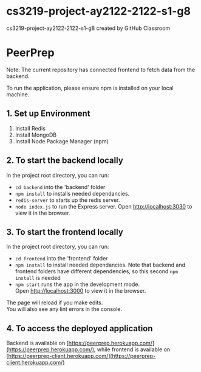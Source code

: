 # cs3219-project-ay2122-2122-s1-g8
cs3219-project-ay2122-2122-s1-g8 created by GitHub Classroom

# PeerPrep
Note: The current repository has connected frontend to fetch data from the backend. 

To run the application, please ensure npm is installed on your local machine.
## 1. Set up Environment
1. Install Redis
2. Install MongoDB
3. Install Node Package Manager (npm)
   
## 2. To start the backend locally
In the project root directory, you can run:

- `cd backend` into the 'backend' folder
- `npm install` to installs needed dependancies. 
- `redis-server` to starts up the redis server.
- `node index.js` to run the Express server.
Open [http://localhost:3030](http://localhost:3030) to view it in the browser.

## 3. To start the frontend locally
In the project root directory, you can run:
- `cd frontend` into the 'frontend' folder
- `npm install` to install needed dependancies. Note that backend and frontend folders have different dependencies, so this second `npm install` is needed
- `npm start` runs the app in the development mode.\
Open [http://localhost:3000](http://localhost:3000) to view it in the browser.
  
The page will reload if you make edits.\
You will also see any lint errors in the console.

## 4. To access the deployed application

Backend is available on [https://peerprep.herokuapp.com/](https://peerprep.herokuapp.com/), while frontend is available on [https://peerprep-client.herokuapp.com/](https://peerprep-client.herokuapp.com/)

